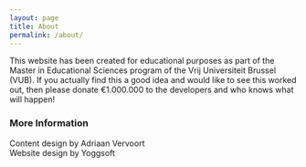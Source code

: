 ```yaml
---
layout: page
title: About
permalink: /about/
---
```


This website has been created for educational purposes as part of the Master in Educational Sciences program of the Vrij Universiteit Brussel (VUB). If you actually find this a good idea and would like to see this worked out, then please donate €1.000.000 to the developers and who knows what will happen!

### More Information

Content design by Adriaan Vervoort <br>
Website design by Yoggsoft
